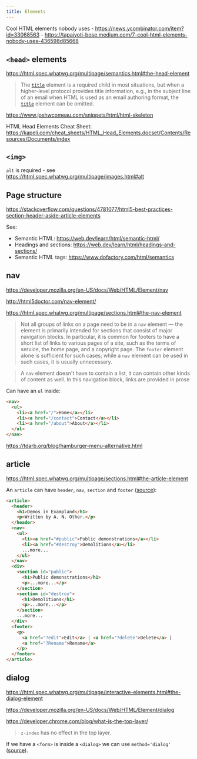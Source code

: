 ```yaml
---
title: Elements
---
```


Cool HTML elements nobody uses - https://news.ycombinator.com/item?id=33068563 - https://tapajyoti-bose.medium.com/7-cool-html-elements-nobody-uses-436598d85668

## `<head>` elements

https://html.spec.whatwg.org/multipage/semantics.html#the-head-element

> The [`title`](https://html.spec.whatwg.org/multipage/semantics.html#the-title-element) element is a required child in most situations, but when a higher-level protocol provides title information, e.g., in the subject line of an email when HTML is used as an email authoring format, the [`title`](https://html.spec.whatwg.org/multipage/semantics.html#the-title-element) element can be omitted.

https://www.joshwcomeau.com/snippets/html/html-skeleton

HTML Head Elements Cheat Sheet: https://kapeli.com/cheat_sheets/HTML_Head_Elements.docset/Contents/Resources/Documents/index

## `<img>`

`alt` is required - see https://html.spec.whatwg.org/multipage/images.html#alt

## Page structure

https://stackoverflow.com/questions/4781077/html5-best-practices-section-header-aside-article-elements

See:

- Semantic HTML: https://web.dev/learn/html/semantic-html/
- Headings and sections: https://web.dev/learn/html/headings-and-sections/
- Semantic HTML tags: https://www.dofactory.com/html/semantics

## nav

https://developer.mozilla.org/en-US/docs/Web/HTML/Element/nav

http://html5doctor.com/nav-element/

https://html.spec.whatwg.org/multipage/sections.html#the-nav-element

> Not all groups of links on a page need to be in a `nav` element — the element is primarily intended for sections that consist of major navigation blocks. In particular, it is common for footers to have a short list of links to various pages of a site, such as the terms of service, the home page, and a copyright page. The `footer` element alone is sufficient for such cases; while a `nav` element can be used in such cases, it is usually unnecessary.

> A `nav` element doesn't have to contain a list, it can contain other kinds of content as well. In this navigation block, links are provided in prose

Can have an `ul` inside:

```html
<nav>
  <ul>
    <li><a href="/">Home</a></li>
    <li><a href="/contact">Contact</a></li>
    <li><a href="/about">About</a></li>
  </ul>
</nav>
```

https://tdarb.org/blog/hamburger-menu-alternative.html

## article

https://html.spec.whatwg.org/multipage/sections.html#the-article-element

An `article` can have `header`, `nav`, `section` and `footer` ([source](https://html.spec.whatwg.org/multipage/sections.html#the-nav-element)):

```html
<article>
  <header>
    <h1>Demos in Exampland</h1>
    <p>Written by A. N. Other.</p>
  </header>
  <nav>
    <ul>
      <li><a href="#public">Public demonstrations</a></li>
      <li><a href="#destroy">Demolitions</a></li>
      ...more...
    </ul>
  </nav>
  <div>
    <section id="public">
      <h1>Public demonstrations</h1>
      <p>...more...</p>
    </section>
    <section id="destroy">
      <h1>Demolitions</h1>
      <p>...more...</p>
    </section>
    ...more...
  </div>
  <footer>
    <p>
      <a href="?edit">Edit</a> | <a href="?delete">Delete</a> |
      <a href="?Rename">Rename</a>
    </p>
  </footer>
</article>
```

## dialog

https://html.spec.whatwg.org/multipage/interactive-elements.html#the-dialog-element

https://developer.mozilla.org/en-US/docs/Web/HTML/Element/dialog

https://developer.chrome.com/blog/what-is-the-top-layer/

> `z-index` has no effect in the top layer.

If we have a `<form>` is inside a `<dialog>` we can use `method='dialog'` ([source](https://developer.mozilla.org/en-US/docs/Web/HTML/Element/form#attr-method)).

